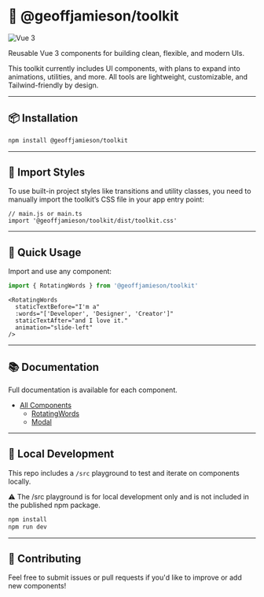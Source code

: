 # 🧰 @geoffjamieson/toolkit

![Vue 3](https://img.shields.io/badge/vue-3.x-brightgreen.svg)

Reusable Vue 3 components for building clean, flexible, and modern UIs.  

This toolkit currently includes UI components, with plans to expand into animations, utilities, and more. All tools are lightweight, customizable, and Tailwind-friendly by design.


---

## 📦 Installation

```bash
npm install @geoffjamieson/toolkit
```

---

## 🎨 Import Styles

To use built-in project styles like transitions and utility classes, you need to manually import the toolkit’s CSS file in your app entry point:

```
// main.js or main.ts
import '@geoffjamieson/toolkit/dist/toolkit.css'
``` 

---

## 🚀 Quick Usage

Import and use any component:

```js
import { RotatingWords } from '@geoffjamieson/toolkit'
```

```vue
<RotatingWords
  staticTextBefore="I'm a"
  :words="['Developer', 'Designer', 'Creator']"
  staticTextAfter="and I love it."
  animation="slide-left"
/>
```

---

## 📚 Documentation

Full documentation is available for each component.

- [All Components](https://github.com/UnionPAC/toolkit/blob/main/lib/docs/index.md)
  - [RotatingWords](https://github.com/UnionPAC/toolkit/blob/main/lib/docs/components/RotatingWords.md)
  - [Modal](https://github.com/UnionPAC/toolkit/blob/main/lib/docs/components/Modal.md)

---

## 🧪 Local Development

This repo includes a `/src` playground to test and iterate on components locally.  

⚠️ The /src playground is for local development only and is not included in the published npm package.

```bash
npm install
npm run dev
```

---

## 🙌 Contributing

Feel free to submit issues or pull requests if you'd like to improve or add new components!